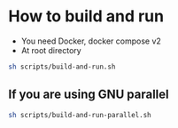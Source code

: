 # How to build and run

- You need Docker, docker compose v2
- At root directory

```sh
sh scripts/build-and-run.sh
```

## If you are using GNU parallel

```sh
sh scripts/build-and-run-parallel.sh
```